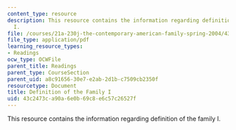 ```yaml
---
content_type: resource
description: This resource contains the information regarding definition of the family
  I.
file: /courses/21a-230j-the-contemporary-american-family-spring-2004/43c2473ca90a6e0b69c8e6c57c26527f_MIT21A_230JS04_5wolf.pdf
file_type: application/pdf
learning_resource_types:
- Readings
ocw_type: OCWFile
parent_title: Readings
parent_type: CourseSection
parent_uid: a8c91656-30e7-e2ab-2d1b-c7509cb2350f
resourcetype: Document
title: Definition of the Family I
uid: 43c2473c-a90a-6e0b-69c8-e6c57c26527f
---
```

This resource contains the information regarding definition of the family I.

